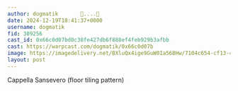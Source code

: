 ```yaml
---
author: dogmatik       🎩....🔵
date: 2024-12-19T18:41:37+0000
username: dogmatik
fid: 309256
cast_id: 0x66c0d07bd0c38fe427db6f888ef4feb929b3afbb
cast: https://warpcast.com/dogmatik/0x66c0d07b
image: https://imagedelivery.net/BXluQx4ige9GuW0Ia56BHw/7104c654-cf13-47d0-6bba-26b705449900/original
layout: post
---
```

Cappella Sansevero (floor tiling pattern)  

<img src='https://imagedelivery.net/BXluQx4ige9GuW0Ia56BHw/7104c654-cf13-47d0-6bba-26b705449900/original' alt='' referrerpolicy='no-referrer'/>